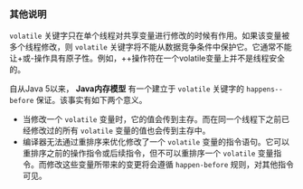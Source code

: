 ### 其他说明

`volatile` 关键字只在单个线程对共享变量进行修改的时候有作用。如果该变量被多个线程修改，则 `volatile` 关键字将不能从数据竞争条件中保护它。它通常不能让+或-操作具有原子性。例如，++操作符在一个volatile变量上并不是线程安全的。

自从Java 5以来， **Java内存模型** 有一个建立于 `volatile` 关键字的 `happens--before` 保证。该事实有如下两个意义。

+ 当修改一个 `volatile` 变量时，它的值会传到主存。而在同一个线程下之前已经修改过的所有 `volatile` 变量的值也会传到主存中。
+ 编译器无法通过重排序来优化修改了一个 `volatile` 变量的指令语句。它可以重排序之前的操作指令或后续指令，但不可以重排序一个 `volatile` 变量指令。而修改这些变量所带来的变更将会遵循 `happen-before` 规则，对其他指令可见。

